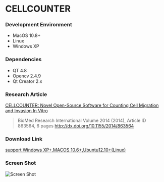 # CELLCOUNTER

### Development Environment

* MacOS 10.8+
* Linux
* Windows XP

### Dependencies

* QT 4.8
* Opencv 2.4.9
* Qt Creator 2.x


### Research Article

[CELLCOUNTER: Novel Open-Source Software for Counting Cell Migration and Invasion In Vitro](http://dx.doi.org/10.1155/2014/863564)
> BioMed Research International
> Volume 2014 (2014), Article ID 863564, 6 pages
> http://dx.doi.org/10.1155/2014/863564

### Download Link

[support Windows XP+,MACOS 10.6+,Ubuntu12.10+(Linux)](https://bitbucket.org/linora/cellcounter/downloads)

### Screen Shot

![Screen Shot](https://github.com/hongshunyang/cellcounter/raw/master/ScreenShot.png)
